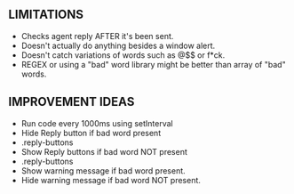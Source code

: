 LIMITATIONS
-------------

* Checks agent reply AFTER it's been sent.
* Doesn't actually do anything besides a window alert.
* Doesn't catch variations of words such as @$$ or f*ck.
* REGEX or using a "bad" word library might be better than array of "bad" words.

IMPROVEMENT IDEAS
-------------

* Run code every 1000ms using setInterval
* Hide Reply button if bad word present
* .reply-buttons
* Show Reply buttons if bad word NOT present
* .reply-buttons
* Show warning message if bad word present.
* Hide warning message if bad word NOT present.
